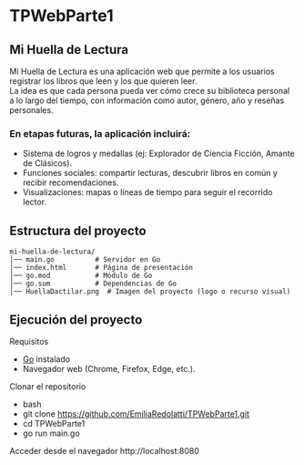 # TPWebParte1

## Mi Huella de Lectura

Mi Huella de Lectura es una aplicación web que permite a los usuarios registrar los libros que leen y los que quieren leer.  
La idea es que cada persona pueda ver cómo crece su biblioteca personal a lo largo del tiempo, con información como autor, género, año y reseñas personales.  

### En etapas futuras, la aplicación incluirá:
* Sistema de logros y medallas (ej: Explorador de Ciencia Ficción, Amante de Clásicos).  
* Funciones sociales: compartir lecturas, descubrir libros en común y recibir recomendaciones.  
* Visualizaciones: mapas o líneas de tiempo para seguir el recorrido lector.

## Estructura del proyecto
```phyton
mi-huella-de-lectura/
│── main.go          # Servidor en Go
│── index.html       # Página de presentación
│── go.mod           # Módulo de Go
│── go.sum           # Dependencias de Go
│── HuellaDactilar.png  # Imagen del proyecto (logo o recurso visual)
```

## Ejecución del proyecto

Requisitos
* [Go](https://go.dev/dl/) instalado  
* Navegador web (Chrome, Firefox, Edge, etc.).

Clonar el repositorio
 - bash
- git clone https://github.com/EmiliaRedolatti/TPWebParte1.git
- cd TPWebParte1
- go run main.go

Acceder desde el navegador
http://localhost:8080
